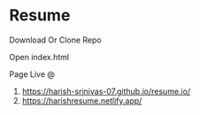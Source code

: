 # Resume
Download Or Clone Repo

Open index.html

Page Live @ 
1) https://harish-srinivas-07.github.io/resume.io/
2) https://harishresume.netlify.app/
